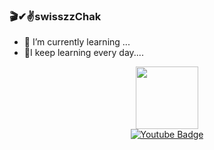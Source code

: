 ### 🎬✔✌swisszzChak
- 🌱 I’m currently learning ...
- 🙌I keep learning every day....
<div id="header" align="center">
  <img src="https://media1.tenor.com/m/bfOEyTxwK40AAAAC/work-computer.gif" width="100"/>
  <div id="badges">
  <a href="https://www.youtube.com/@Tongchaiswisszz" target=_blank">
    <img src="https://img.shields.io/badge/YouTube-red?style=for-the-badge&logo=youtube&logoColor=white" alt="Youtube Badge"/>
  </a>
  <div id="badges">
  <a href="[your-linkedin-URL](https://www.youtube.com/@Tongchaiswisszz)">
    <img src="https://komarev.com/ghpvc/?username=swisszzChak&style=flat-square&color=blue" alt=""/>
</div>

